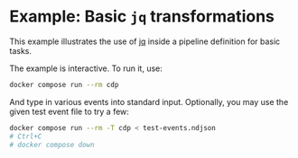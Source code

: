 # Example: Basic `jq` transformations

This example illustrates the use of
[jq](https://stedolan.github.io/jq/) inside a pipeline definition for
basic tasks.

The example is interactive. To run it, use:

```bash
docker compose run --rm cdp
```

And type in various events into standard input. Optionally, you may
use the given test event file to try a few:

```bash
docker compose run --rm -T cdp < test-events.ndjson
# Ctrl+C
# docker compose down
```
